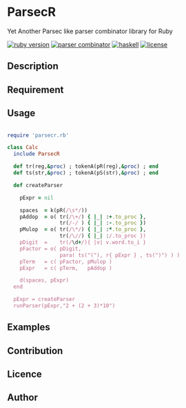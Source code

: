 # ParsecR
Yet Another Parsec like parser combinator library for Ruby

[![ruby version][shield-ruby]](#)
[![parser combinator][shield-parser]](#)
[![haskell][shield-haskell]](#)
[![license][shield-license]](#)

## Description

## Requirement

## Usage

```ruby

require 'parsecr.rb'

class Calc 
  include ParsecR

  def tr(reg,&proc) ; tokenA(pR(reg),&proc) ; end
  def ts(str,&proc) ; tokenA(pS(str),&proc) ; end

  def createParser 

    pExpr = nil

    spaces  = k(pR(/\s*/))
    pAddop  = o( tr(/\+/) { |_| :+.to_proc },
                 tr(/-/ ) { |_| :-.to_proc })
    pMulop  = o( tr(/\*/) { |_| :*.to_proc },
                 tr(/\//) { |_| :/.to_proc })
    pDigit  =    tr(/\d+/){ |v| v.word.to_i } 
    pFactor = o( pDigit,
                 para( ts("("), r{ pExpr } , ts(")") ) )
    pTerm   = c( pFactor, pMulop )
    pExpr   = c( pTerm,   pAddop )

    d(spaces, pExpr)
  end

  pExpr = createParser
  runParser(pExpr,"2 + (2 + 3)*10")

```

## Examples

## Contribution

## Licence

## Author

[shield-ruby]: https://img.shields.io/badge/tag-ruby-green.svg
[shield-parser]: https://img.shields.io/badge/tag-parser_combinator-green.svg
[shield-haskell]: https://img.shields.io/badge/tag-haskell-green.svg
[shield-license]: https://img.shields.io/badge/license-MIT-blue.svg


